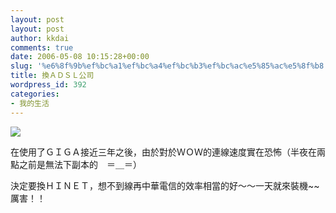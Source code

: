 ```yaml
---
layout: post
layout: post
author: kkdai
comments: true
date: 2006-05-08 10:15:28+00:00
slug: '%e6%8f%9b%ef%bc%a1%ef%bc%a4%ef%bc%b3%ef%bc%ac%e5%85%ac%e5%8f%b8'
title: 換ＡＤＳＬ公司
wordpress_id: 392
categories:
- 我的生活
---
```


[![](http://images.google.com.tw/images?q=tbn:Z5ydZpJqDQBmkM:www.104.com.tw/cfdocs/project/adsl/hinet01.gif)](http://images.google.com.tw/imgres?imgurl=http://www.104.com.tw/cfdocs/project/adsl/hinet01.gif&imgrefurl=http://www.104.com.tw/cfdocs/project/adsl/104_adslmain.htm&h=160&w=195&sz=7&tbnid=Z5ydZpJqDQBmkM:&tbnh=80&tbnw=98&hl=zh-TW&ei=jPJeRMebOJqWJLWZ-dAP&sig2=RLNJ4ICoFEL4jstpBRK1jg&start=6&prev=/images%3Fq%3DADSL%2Bhinet%26svnum%3D10%26hl%3Dzh-TW%26lr%3D)

在使用了ＧＩＧＡ接近三年之後，由於對於ＷＯＷ的連線速度實在恐怖（半夜在兩點之前是無法下副本的　＝＿＝）

決定要換ＨＩＮＥＴ，想不到線再中華電信的效率相當的好～～一天就來裝機~~　厲害！！
